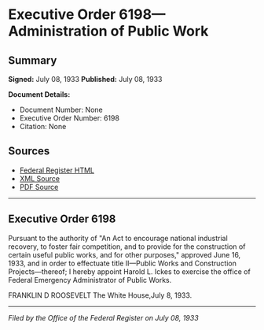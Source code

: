 # Executive Order 6198—Administration of Public Work

## Summary

**Signed:** July 08, 1933
**Published:** July 08, 1933

**Document Details:**
- Document Number: None
- Executive Order Number: 6198
- Citation: None

## Sources
- [Federal Register HTML](https://www.presidency.ucsb.edu/documents/executive-order-6198-administration-public-work)
- [XML Source](None)
- [PDF Source](None)

---

## Executive Order 6198

Pursuant to the authority of "An Act to encourage national industrial recovery, to foster fair competition, and to provide for the construction of certain useful public works, and for other purposes," approved June 16, 1933, and in order to effectuate title II—Public Works and Construction Projects—thereof;
I hereby appoint Harold L. Ickes to exercise the office of Federal Emergency Administrator of Public Works.

FRANKLIN D ROOSEVELT
The White House,July 8, 1933.

---

*Filed by the Office of the Federal Register on July 08, 1933*
